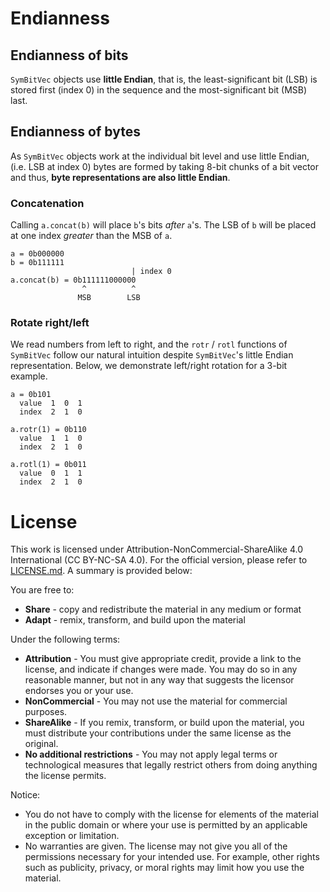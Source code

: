 # Endianness

## Endianness of bits

`SymBitVec` objects use **little Endian**, that is, the least-significant bit (LSB)
is stored first (index 0) in the sequence and the most-significant bit (MSB) last.

## Endianness of bytes

As `SymBitVec` objects work at the individual bit level and use little Endian,
(i.e. LSB at index 0) bytes are formed by taking 8-bit chunks of a bit vector and thus,
**byte representations are also little Endian**.

### Concatenation

Calling `a.concat(b)` will place `b`'s bits _after_ `a`'s.
The LSB of `b` will be placed at one index _greater_ than the MSB of `a`.

```
a = 0b000000
b = 0b111111
                           | index 0
a.concat(b) = 0b111111000000
                ^          ^
               MSB        LSB
```

### Rotate right/left

We read numbers from left to right, and the `rotr` / `rotl` functions of `SymBitVec`
follow our natural intuition despite `SymBitVec`'s little Endian representation.
Below, we demonstrate left/right rotation for a 3-bit example.

```
a = 0b101
  value  1  0  1
  index  2  1  0

a.rotr(1) = 0b110
  value  1  1  0
  index  2  1  0

a.rotl(1) = 0b011
  value  0  1  1
  index  2  1  0
```

# License

This work is licensed under Attribution-NonCommercial-ShareAlike 4.0 International (CC BY-NC-SA 4.0).
For the official version, please refer to [LICENSE.md](/LICENSE.md). A summary is provided below:

You are free to:

- **Share** - copy and redistribute the material in any medium or format
- **Adapt** - remix, transform, and build upon the material

Under the following terms:

- **Attribution** - You must give appropriate credit, provide a link to the license, and indicate if changes were made. You may do so in any reasonable manner, but not in any way that suggests the licensor endorses you or your use.
- **NonCommercial** - You may not use the material for commercial purposes.
- **ShareAlike** - If you remix, transform, or build upon the material, you must distribute your contributions under the same license as the original.
- **No additional restrictions** - You may not apply legal terms or technological measures that legally restrict others from doing anything the license permits.

Notice:

- You do not have to comply with the license for elements of the material in the public domain or where your use is permitted by an applicable exception or limitation.
- No warranties are given. The license may not give you all of the permissions necessary for your intended use. For example, other rights such as publicity, privacy, or moral rights may limit how you use the material.
